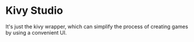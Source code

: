# Kivy Studio
It's just the kivy wrapper,  which can simplify the process of creating games by using a convenient UI.
